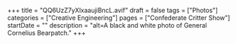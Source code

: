 +++
title = "QQ6UzZ7yXlxaaujiBncL.avif"
draft = false
tags = ["Photos"]
categories = ["Creative Engineering"]
pages = ["Confederate Critter Show"]
startDate = ""
description = "alt=A black and white photo of General Cornelius Bearpatch."
+++
